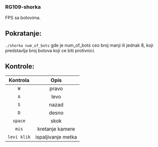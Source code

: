 ### RG109-shorka
FPS sa botovima.

## Pokratanje:
`./shorka num_of_bots` 
gde je num_of_bots ceo broj manji ili jednak 8, koji predstavlja broj botova koji ce biti protivnici.

## Kontrole:
| Kontrola | Opis|
| :-------------: | :-------------: |
| `W` | pravo |
| `A` | levo |
| `S` | nazad |
| `D` | desno |
| `space` | skok |
| `mis` | kretanje kamere |
| `levi klik` | ispaljivanje metka |
